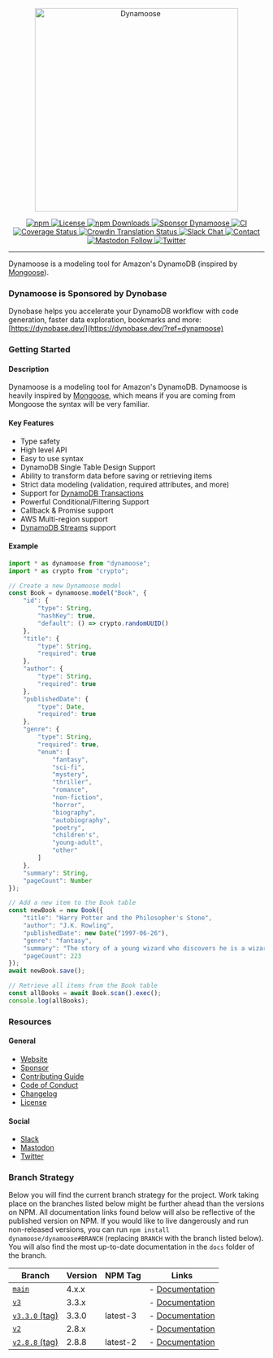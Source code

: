 <p align="center">
	<img src="internal/banner/Banner.png" width="400" max-width="90%" alt="Dynamoose" />
</p>

<p align="center">
	<a href="https://www.npmjs.com/package/dynamoose">
		<img src="https://img.shields.io/npm/v/dynamoose" alt="npm">
	</a>
	<a href="https://github.com/dynamoose/dynamoose/blob/main/LICENSE">
		<img src="https://img.shields.io/github/license/dynamoose/dynamoose" alt="License">
	</a>
	<a href="https://www.npmjs.com/package/dynamoose">
		<img src="https://img.shields.io/npm/dw/dynamoose" alt="npm Downloads">
	</a>
	<a href="https://github.com/dynamoose/dynamoose/blob/main/SPONSOR.md">
		<img src="https://img.shields.io/badge/sponsor-Dynamoose-brightgreen" alt="Sponsor Dynamoose">
	</a>
	<a href="https://github.com/dynamoose/dynamoose/actions">
		<img src="https://github.com/dynamoose/dynamoose/workflows/CI/badge.svg" alt="CI">
	</a>
	<a href="https://coveralls.io/github/dynamoose/dynamoose?branch=main">
		<img src="https://coveralls.io/repos/github/dynamoose/dynamoose/badge.svg?branch=main" alt="Coverage Status">
	</a>
	<a href="https://crowdin.com/project/dynamoosejscom">
		<img src="https://badges.crowdin.net/dynamoosejscom/localized.svg" alt="Crowdin Translation Status">
	</a>
	<a href="https://join.slack.com/t/dynamoose/shared_invite/enQtODM4OTI0MTc1NDc3LWI3MmNhMThmNmJmZDk5MmUxOTZmMGEwNGQzNTRkMjhjZGJlNGM5M2JmZjMzMzlkODRhMGY3MTQ5YjQ2Nzg3YTY">
		<img src="https://img.shields.io/badge/chat-on%20slack-informational.svg" alt="Slack Chat">
	</a>
	<a href="https://charlie.fish/contact">
		<img src="https://img.shields.io/badge/contact-me-blue" alt="Contact">
	</a>
	<a rel="me" href="https://mastodon.social/@dynamoose">
		<img alt="Mastodon Follow" src="https://img.shields.io/mastodon/follow/110203918766866705?style=social">
	</a>
	<a href="https://twitter.com/DynamooseJS">
		<img src="https://img.shields.io/twitter/follow/dynamoosejs?style=social" alt="Twitter">
	</a>
</p>

---

Dynamoose is a modeling tool for Amazon's DynamoDB (inspired by [Mongoose](https://mongoosejs.com/)).

### Dynamoose is Sponsored by Dynobase

Dynobase helps you accelerate your DynamoDB workflow with code generation, faster data exploration, bookmarks and more: [https://dynobase.dev/](https://dynobase.dev/?ref=dynamoose)

### Getting Started

<!-- start-block:a1507dd3-6aff-4885-a9fd-14d46a4b7743 -->
#### Description

Dynamoose is a modeling tool for Amazon's DynamoDB. Dynamoose is heavily inspired by [Mongoose](https://mongoosejs.com/), which means if you are coming from Mongoose the syntax will be very familiar.

#### Key Features

- Type safety
- High level API
- Easy to use syntax
- DynamoDB Single Table Design Support
- Ability to transform data before saving or retrieving items
- Strict data modeling (validation, required attributes, and more)
- Support for [DynamoDB Transactions](https://docs.aws.amazon.com/amazondynamodb/latest/developerguide/transactions.html)
- Powerful Conditional/Filtering Support
- Callback & Promise support
- AWS Multi-region support
- [DynamoDB Streams](https://docs.aws.amazon.com/amazondynamodb/latest/developerguide/Streams.html) support
<!-- end-block:a1507dd3-6aff-4885-a9fd-14d46a4b7743 -->

<!-- start-block:1baa7441-d01a-40e2-80d7-71ce05674ec9 -->
#### Example

```ts
import * as dynamoose from "dynamoose";
import * as crypto from "crypto";

// Create a new Dynamoose model
const Book = dynamoose.model("Book", {
	"id": {
		"type": String,
		"hashKey": true,
		"default": () => crypto.randomUUID()
	},
	"title": {
		"type": String,
		"required": true
	},
	"author": {
		"type": String,
		"required": true
	},
	"publishedDate": {
		"type": Date,
		"required": true
	},
	"genre": {
		"type": String,
		"required": true,
		"enum": [
			"fantasy",
			"sci-fi",
			"mystery",
			"thriller",
			"romance",
			"non-fiction",
			"horror",
			"biography",
			"autobiography",
			"poetry",
			"children's",
			"young-adult",
			"other"
		]
	},
	"summary": String,
	"pageCount": Number
});

// Add a new item to the Book table
const newBook = new Book({
	"title": "Harry Potter and the Philosopher's Stone",
	"author": "J.K. Rowling",
	"publishedDate": new Date("1997-06-26"),
	"genre": "fantasy",
	"summary": "The story of a young wizard who discovers he is a wizard and attends a magical school.",
	"pageCount": 223
});
await newBook.save();

// Retrieve all items from the Book table
const allBooks = await Book.scan().exec();
console.log(allBooks);
```
<!-- end-block:1baa7441-d01a-40e2-80d7-71ce05674ec9 -->

### Resources

#### General

- [Website](https://dynamoosejs.com)
- [Sponsor](SPONSOR.md)
- [Contributing Guide](CONTRIBUTING.md)
- [Code of Conduct](CODE_OF_CONDUCT.md)
- [Changelog](CHANGELOG.md)
- [License](LICENSE)

#### Social

- [Slack](https://join.slack.com/t/dynamoose/shared_invite/enQtODM4OTI0MTc1NDc3LWI3MmNhMThmNmJmZDk5MmUxOTZmMGEwNGQzNTRkMjhjZGJlNGM5M2JmZjMzMzlkODRhMGY3MTQ5YjQ2Nzg3YTY)
- <a rel="me" href="https://mastodon.social/@dynamoose">Mastodon</a>
- [Twitter](https://twitter.com/DynamooseJS)

### Branch Strategy

Below you will find the current branch strategy for the project. Work taking place on the branches listed below might be further ahead than the versions on NPM. All documentation links found below will also be reflective of the published version on NPM. If you would like to live dangerously and run non-released versions, you can run `npm install dynamoose/dynamoose#BRANCH` (replacing `BRANCH` with the branch listed below). You will also find the most up-to-date documentation in the `docs` folder of the branch.

| Branch | Version | NPM Tag | Links |
| --- | --- | --- | --- |
| [`main`](https://github.com/dynamoose/dynamoose/tree/main) | 4.x.x |   | - [Documentation](https://dynamoose.pages.dev) |
| [`v3`](https://github.com/dynamoose/dynamoose/tree/v3) | 3.3.x |   | - [Documentation](https://v3.dynamoose.pages.dev) |
| [`v3.3.0` (tag)](https://github.com/dynamoose/dynamoose/tree/v3.3.0) | 3.3.0 | latest-3 | - [Documentation](https://v3.dynamoosejs.com) |
| [`v2`](https://github.com/dynamoose/dynamoose/tree/v2) | 2.8.x |   | - [Documentation](https://v2.dynamoose.pages.dev) |
| [`v2.8.8` (tag)](https://github.com/dynamoose/dynamoose/tree/v2.8.8) | 2.8.8 | latest-2 | - [Documentation](https://v2.dynamoosejs.com)
